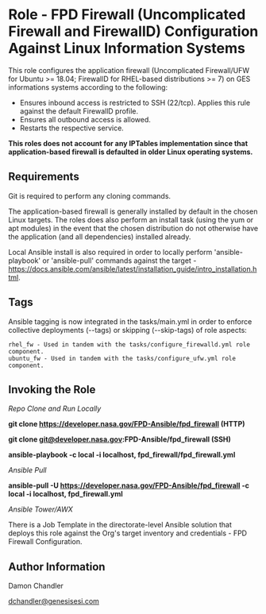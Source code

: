 Role - FPD Firewall (Uncomplicated Firewall and FirewallD) Configuration Against Linux Information Systems
=========

This role configures the application firewall (Uncomplicated Firewall/UFW for Ubuntu >= 18.04; FirewallD for RHEL-based distributions >= 7) on GES informations systems according to the following:

* Ensures inbound access is restricted to SSH (22/tcp).  Applies this rule against the default FirewallD profile.
* Ensures all outbound access is allowed.
* Restarts the respective service.

**This roles does not account for any IPTables implementation since that application-based firewall is defaulted in older Linux operating systems.** 

Requirements
------------
Git is required to perform any cloning commands.

The application-based firewall is generally installed by default in the chosen Linux targets.  The roles does also perform an install task (using the yum or apt modules) in the event that the chosen distribution do not otherwise have the application (and all dependencies) installed already.

Local Ansible install is also required in order to locally perform 'ansible-playbook' or 'ansible-pull' commands against the target - https://docs.ansible.com/ansible/latest/installation_guide/intro_installation.html.

Tags
----------------

Ansible tagging is now integrated in the tasks/main.yml in order to enforce collective deployments (--tags) or skipping (--skip-tags) of role aspects:

    rhel_fw - Used in tandem with the tasks/configure_firewalld.yml role component.
    ubuntu_fw - Used in tandem with the tasks/configure_ufw.yml role component.

Invoking the Role
----------------

*Repo Clone and Run Locally*

**git clone https://developer.nasa.gov/FPD-Ansible/fpd_firewall (HTTP)**

**git clone git@developer.nasa.gov:FPD-Ansible/fpd_firewall (SSH)**

**ansible-playbook -c local -i localhost, fpd_firewall/fpd_firewall.yml**

*Ansible Pull*

**ansible-pull -U https://developer.nasa.gov/FPD-Ansible/fpd_firewall -c local -i localhost, fpd_firewall.yml** 

*Ansible Tower/AWX*

There is a Job Template in the directorate-level Ansible solution that deploys this role against the Org's target inventory and credentials - FPD Firewall Configuration.

Author Information
------------------

Damon Chandler
    
dchandler@genesisesi.com